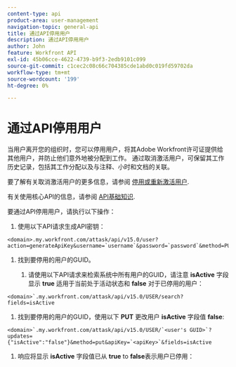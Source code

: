 ```yaml
---
content-type: api
product-area: user-management
navigation-topic: general-api
title: 通过API停用用户
description: 通过API停用用户
author: John
feature: Workfront API
exl-id: 45b06cce-4622-4739-b9f3-2edb9101c099
source-git-commit: c1cec2c08c66c704385cde1abd0c019fd59702da
workflow-type: tm+mt
source-wordcount: '199'
ht-degree: 0%

---
```



# 通过API停用用户

当用户离开您的组织时，您可以停用用户，将其Adobe Workfront许可证提供给其他用户，并防止他们意外地被分配到工作。 通过取消激活用户，可保留其工作历史记录，包括其工作分配以及与注释、小时和文档的关联。

要了解有关取消激活用户的更多信息，请参阅 [停用或重新激活用户](../../administration-and-setup/add-users/create-and-manage-users/deactivate-a-user.md).

有关使用核心API的信息，请参阅 [API基础知识](../../wf-api/general/api-basics.md).

要通过API停用用户，请执行以下操作：

1. 使用以下API请求生成API密钥：

```
<domain>.my.workfront.com/attask/api/v15.0/user?action=generateApiKey&username=`username`&password=`password`&method=PUT`
```

1. 找到要停用的用户的GUID。

   1. 请使用以下API请求来检索系统中所有用户的GUID，请注意 **isActive** 字段显示 **true** 适用于当前处于活动状态和 **false** 对于已停用的用户：

```
<domain>`.my.workfront.com/attask/api/v15.0/USER/search?fields=isActive
```

1. 找到要停用的用户的GUID，使用以下 **PUT** 更改用户 **isActive** 字段值 **false**:

```
<domain>`.my.workfront.com/attask/api/v15.0/USER/`<user's GUID>`?updates={"isActive":"false"}&method=put&apiKey=`<apiKey>`&fields=isActive
```

1. 响应将显示 **isActive** 字段值已从 **true** to **false**&#x200B;表示用户已停用：

<!-- [Copy](javascript:void(0);) -->
<pre></pre>
